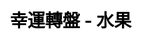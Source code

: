 ---
title: 幸運轉盤 - 水果
layout: lucky_wheel/lucky_wheel_general
description: 不知道吃點什麽水果好，讓幸運轉盤替你挑一個。
js: ["js/game/lucky_wheel/lucky_wheel_general.js"]
css: ["css/game/lucky_wheel/lucky_wheel.css"]
---